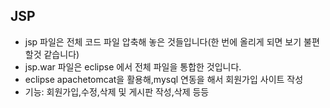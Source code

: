 ##  JSP

- jsp 파일은 전체 코드 파일 압축해 놓은 것들입니다(한 번에 올리게 되면 보기 불편할것 같습니다)
- jsp.war 파일은 eclipse 에서 전체 파일을 통합한 것입니다.
- eclipse apachetomcat을 활용해,mysql 연동을 해서 회원가입 사이트 작성
- 기능: 회원가입,수정,삭제 및 게시판 작성,삭제 등등

